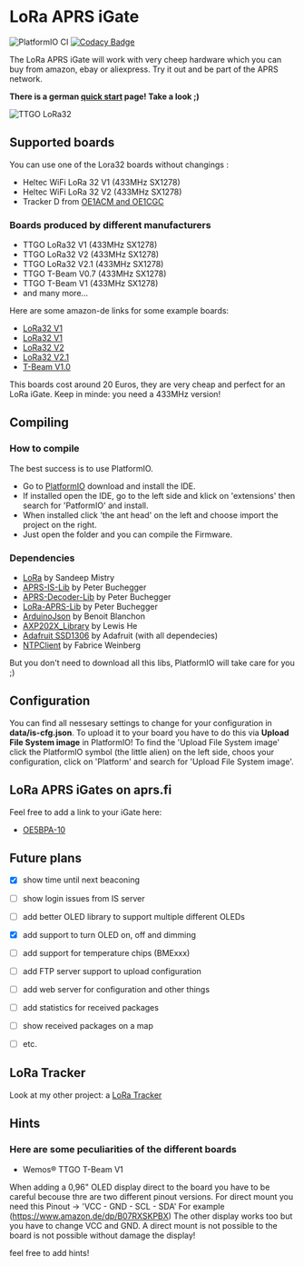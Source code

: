 # LoRa APRS iGate

![PlatformIO CI](https://github.com/lora-aprs/LoRa_APRS_iGate/workflows/PlatformIO%20CI/badge.svg)
[![Codacy Badge](https://api.codacy.com/project/badge/Grade/0b7452d5b3b747b88c736e253dda51e6)](https://app.codacy.com/gh/lora-aprs/LoRa_APRS_iGate?utm_source=github.com&utm_medium=referral&utm_content=lora-aprs/LoRa_APRS_iGate&utm_campaign=Badge_Grade_Dashboard)

The LoRa APRS iGate will work with very cheep hardware which you can buy from amazon, ebay or aliexpress.
Try it out and be part of the APRS network.

**There is a german [quick start](https://www.lora-aprs.info/docs/LoRa_APRS_iGate/quick-start-guide/) page! Take a look ;)**

![TTGO LoRa32](pics/iGate.png)

## Supported boards

You can use one of the Lora32 boards without changings :

*   Heltec WiFi LoRa 32 V1 (433MHz SX1278)
*   Heltec WiFi LoRa 32 V2 (433MHz SX1278)
*   Tracker D from [OE1ACM and OE1CGC](https://www.lora-aprs.at/)

### Boards produced by different manufacturers
*   TTGO LoRa32 V1 (433MHz SX1278)
*   TTGO LoRa32 V2 (433MHz SX1278)
*   TTGO LoRa32 V2.1 (433MHz SX1278)
*   TTGO T-Beam V0.7 (433MHz SX1278)
*   TTGO T-Beam V1 (433MHz SX1278)
*   and many more...

Here are some amazon-de links for some example boards:
*   [LoRa32 V1](https://www.amazon.de/dp/B07VPHYYJD)
*   [LoRa32 V1](https://www.amazon.de/dp/B07QRG89ZV)
*   [LoRa32 V2](https://www.amazon.de/dp/B07VL97VNH)
*   [LoRa32 V2.1](https://www.amazon.de/dp/B07RXSKPBX)
*   [T-Beam V1.0](https://www.amazon.de/dp/B07RT9FKPL)

This boards cost around 20 Euros, they are very cheap and perfect for an LoRa iGate.
Keep in minde: you need a 433MHz version!

## Compiling

### How to compile

The best success is to use PlatformIO. 
*   Go to [PlatformIO](https://platformio.org/) download and install the IDE. 
*   If installed open the IDE, go to the left side and klick on 'extensions' then search for 'PatformIO' and install.
*   When installed click 'the ant head' on the left and choose import the project on the right.
*   Just open the folder and you can compile the Firmware.

### Dependencies

*   [LoRa](https://github.com/sandeepmistry/arduino-LoRa) by Sandeep Mistry
*   [APRS-IS-Lib](https://github.com/peterus/APRS-IS-Lib) by Peter Buchegger
*   [APRS-Decoder-Lib](https://github.com/peterus/APRS-Decoder-Lib) by Peter Buchegger
*   [LoRa-APRS-Lib](https://github.com/peterus/LoRa-APRS-Lib) by Peter Buchegger
*   [ArduinoJson](https://github.com/bblanchon/ArduinoJson) by Benoit Blanchon
*   [AXP202X_Library](https://github.com/lewisxhe/AXP202X_Library) by Lewis He
*   [Adafruit SSD1306](https://github.com/adafruit/Adafruit_SSD1306) by Adafruit (with all dependecies)
*   [NTPClient](https://github.com/arduino-libraries/NTPClient) by Fabrice Weinberg

But you don't need to download all this libs, PlatformIO will take care for you ;)

## Configuration

You can find all nessesary settings to change for your configuration in **data/is-cfg.json**.
To upload it to your board you have to do this via **Upload File System image** in PlatformIO!
To find the 'Upload File System image' click the PlatformIO symbol (the little alien) on the left side, choos your configuration, click on 'Platform' and search for 'Upload File System image'.

## LoRa APRS iGates on aprs.fi

Feel free to add a link to your iGate here:

*   [OE5BPA-10](https://aprs.fi/info/a/OE5BPA-10)

## Future plans


- [x]  show time until next beaconing
- [ ]  show login issues from IS server
- [ ]  add better OLED library to support multiple different OLEDs
- [x]  add support to turn OLED on, off and dimming
- [ ]  add support for temperature chips (BMExxx)
- [ ]  add FTP server support to upload configuration
- [ ]  add web server for configuration and other things
- [ ]  add statistics for received packages
- [ ]  show received packages on a map
- [ ]  etc.


## LoRa Tracker

Look at my other project: a [LoRa Tracker](https://github.com/peterus/LoRa_APRS_Tracker)

## Hints

### Here are some peculiarities of the different boards

*   Wemos® TTGO T-Beam V1

When adding a 0,96" OLED display direct to the board you have to be careful becouse thre are two different pinout versions. 
For direct mount you need this Pinout -> 'VCC - GND - SCL - SDA'
For example (https://www.amazon.de/dp/B07RXSKPBX) 
The other display works too but you have to change VCC and GND.
A direct mount is not possible to the board is not possible without damage the display!

feel free to add hints!
